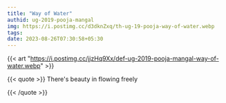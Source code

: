 ```yaml
---
title: "Way of Water"
authid: ug-2019-pooja-mangal
img: https://i.postimg.cc/d3dknZxq/th-ug-19-pooja-way-of-water.webp
tags: 
date: 2023-08-26T07:30:58+05:30
---
```


{{< art "https://i.postimg.cc/jjzHq9Xx/def-ug-2019-pooja-mangal-way-of-water.webp" >}}

{{< quote >}}
There's beauty in flowing freely

{{< /quote >}}
